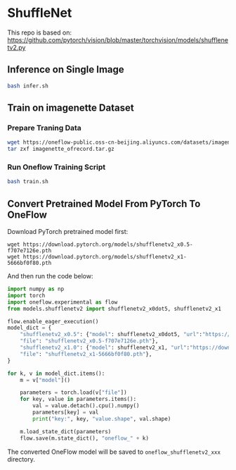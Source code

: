 # ShuffleNet

This repo is based on: https://github.com/pytorch/vision/blob/master/torchvision/models/shufflenetv2.py

## Inference on Single Image

```bash
bash infer.sh
```

## Train on imagenette Dataset

### Prepare Traning Data

```bash
wget https://oneflow-public.oss-cn-beijing.aliyuncs.com/datasets/imagenette_ofrecord.tar.gz
tar zxf imagenette_ofrecord.tar.gz
```

### Run Oneflow Training Script

```bash
bash train.sh
```

## Convert Pretrained Model From PyTorch To OneFlow

Download PyTorch pretrained model first:

```shell
wget https://download.pytorch.org/models/shufflenetv2_x0.5-f707e7126e.pth
wget https://download.pytorch.org/models/shufflenetv2_x1-5666bf0f80.pth
```

And then run the code below:

```python
import numpy as np
import torch
import oneflow.experimental as flow
from models.shufflenetv2 import shufflenetv2_x0dot5, shufflenetv2_x1

flow.enable_eager_execution()
model_dict = {
    "shufflenetv2_x0.5": {"model": shufflenetv2_x0dot5, "url":"https://download.pytorch.org/models/shufflenetv2_x0.5-f707e7126e.pth",
    "file": "shufflenetv2_x0.5-f707e7126e.pth"},
    "shufflenetv2_x1.0": {"model": shufflenetv2_x1, "url":"https://download.pytorch.org/models/shufflenetv2_x1-5666bf0f80.pth",
    "file": "shufflenetv2_x1-5666bf0f80.pth"},
}

for k, v in model_dict.items():
    m = v["model"]()

    parameters = torch.load(v["file"])
    for key, value in parameters.items():
        val = value.detach().cpu().numpy()
        parameters[key] = val
        print("key:", key, "value.shape", val.shape)

    m.load_state_dict(parameters)
    flow.save(m.state_dict(), "oneflow_" + k)
```

The converted OneFlow model will be saved to `oneflow_shufflenetv2_xxx` directory.